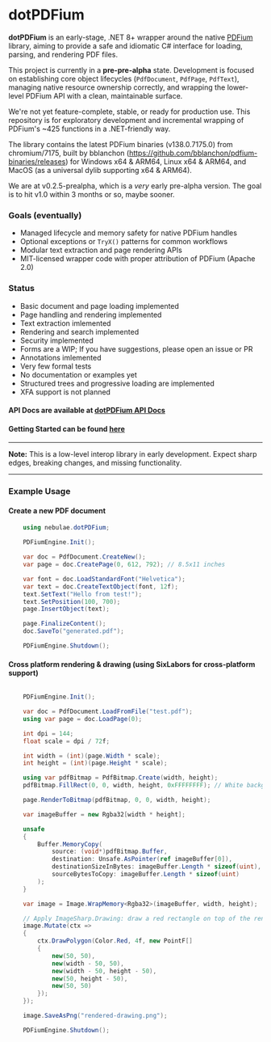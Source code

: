 ﻿# dotPDFium

**dotPDFium** is an early-stage, .NET 8+ wrapper around the native [PDFium](https://pdfium.googlesource.com/pdfium/) library, aiming to provide a safe and idiomatic C# interface for loading, parsing, and rendering PDF files.

This project is currently in a **pre-pre-alpha** state. Development is focused on establishing core object lifecycles (`PdfDocument`, `PdfPage`, `PdfText`), managing native resource ownership correctly, and wrapping the lower-level PDFium API with a clean, maintainable surface.

We're not yet feature-complete, stable, or ready for production use. This repository is for exploratory development and incremental wrapping of PDFium's \~425 functions in a .NET-friendly way.

The library contains the latest PDFium binaries (v138.0.7175.0) from chromium/7175, built by bblanchon (https://github.com/bblanchon/pdfium-binaries/releases) for Windows x64 & ARM64, Linux x64 & ARM64, and MacOS (as a universal dylib supporting x64 & ARM64).

We are at v0.2.5-prealpha, which is a *very* early pre-alpha version. The goal is to hit v1.0 within 3 months or so, maybe sooner.

### Goals (eventually)

- Managed lifecycle and memory safety for native PDFium handles
- Optional exceptions or `TryX()` patterns for common workflows
- Modular text extraction and page rendering APIs
- MIT-licensed wrapper code with proper attribution of PDFium (Apache 2.0)

### Status

- Basic document and page loading implemented
- Page handling and rendering implemented
- Text extraction imlemented
- Rendering and search implemented
- Security implemented
- Forms are a WIP; If you have suggestions, please open an issue or PR
- Annotations imlemented
- Very few formal tests
- No documentation or examples yet
- Structured trees and progressive loading are implemented
- XFA support is not planned

#### API Docs are available at [dotPDFium API Docs](https://nebulae.online/dotPDFium/api/nebulae.dotPDFium.html)

#### Getting Started can be found [here](https://nebulae.online/dotPDFium/docs/getting-started.html)

---

**Note:** This is a low-level interop library in early development. Expect sharp edges, breaking changes, and missing functionality.

---

### Example Usage

#### Create a new PDF document
```csharp
    using nebulae.dotPDFium;

    PDFiumEngine.Init();

    var doc = PdfDocument.CreateNew();
    var page = doc.CreatePage(0, 612, 792); // 8.5x11 inches

    var font = doc.LoadStandardFont("Helvetica");
    var text = doc.CreateTextObject(font, 12f);
    text.SetText("Hello from test!");
    text.SetPosition(100, 700);
    page.InsertObject(text);

    page.FinalizeContent();
    doc.SaveTo("generated.pdf");

    PDFiumEngine.Shutdown();
```

#### Cross platform rendering & drawing (using SixLabors for cross-platform support)
```csharp

    PDFiumEngine.Init();

    var doc = PdfDocument.LoadFromFile("test.pdf");
    using var page = doc.LoadPage(0);

    int dpi = 144;
    float scale = dpi / 72f;

    int width = (int)(page.Width * scale);
    int height = (int)(page.Height * scale);

    using var pdfBitmap = PdfBitmap.Create(width, height);
    pdfBitmap.FillRect(0, 0, width, height, 0xFFFFFFFF); // White background

    page.RenderToBitmap(pdfBitmap, 0, 0, width, height);

    var imageBuffer = new Rgba32[width * height];

    unsafe
    {
        Buffer.MemoryCopy(
            source: (void*)pdfBitmap.Buffer,
            destination: Unsafe.AsPointer(ref imageBuffer[0]),
            destinationSizeInBytes: imageBuffer.Length * sizeof(uint), // Rgba32 is 4 bytes
            sourceBytesToCopy: imageBuffer.Length * sizeof(uint)
        );
    }

    var image = Image.WrapMemory<Rgba32>(imageBuffer, width, height);

    // Apply ImageSharp.Drawing: draw a red rectangle on top of the rendered PDF
    image.Mutate(ctx =>
    {
        ctx.DrawPolygon(Color.Red, 4f, new PointF[]
        {
            new(50, 50),
            new(width - 50, 50),
            new(width - 50, height - 50),
            new(50, height - 50),
            new(50, 50)
        });
    });

    image.SaveAsPng("rendered-drawing.png");

    PDFiumEngine.Shutdown();
```